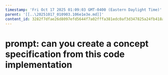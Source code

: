 ```yaml
---
timestamp: 'Fri Oct 17 2025 01:09:03 GMT-0400 (Eastern Daylight Time)'
parent: '[[..\20251017_010903.106e1e3e.md]]'
content_id: 3282f7dfae26d8097efd5644f7a02fffa381edc0af3d347825a24fb418aa36d3
---
```


# prompt: can you create a concept specification from this code implementation
